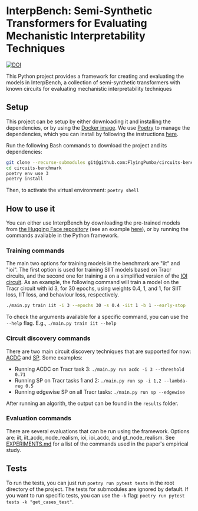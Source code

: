 # InterpBench: Semi-Synthetic Transformers for Evaluating Mechanistic Interpretability Techniques

[![DOI](https://zenodo.org/badge/DOI/10.5281/zenodo.11518575.svg)](https://zenodo.org/doi/10.5281/zenodo.11518575)

This Python project provides a framework for creating and evaluating the models in InterpBench, a collection of semi-synthetic transformers with known circuits for evaluating mechanistic interpretability techniques

## Setup

This project can be setup by either downloading it and installing the dependencies, or by using the [Docker image](docker.io/iarcuschin/circuits-benchmark:latest). 
We use [Poetry](https://python-poetry.org/) to manage the dependencies, which you can install by following the instructions [here](https://python-poetry.org/docs/#installation).

Run the following Bash commands to download the project and its dependencies:
```bash
git clone --recurse-submodules git@github.com:FlyingPumba/circuits-benchmark.git
cd circuits-benchmark
poetry env use 3
poetry install
```

Then, to activate the virtual environment: `poetry shell`

## How to use it

You can either use InterpBench by downloading the pre-trained models from [the Hugging Face repository](https://huggingface.co/cybershiptrooper/InterpBench) (see an example [here](DEMO_InterpBench.ipynb)), or by running the commands available in the Python framework.

### Training commands

The main two options for training models in the benchmark are "iit" and "ioi". The first option is used for training SIIT models based on Tracr circuits, and the second one for training a on a simplified version of the [IOI circuit](https://arxiv.org/abs/2211.00593). As an example, the following command will train a model on the Tracr circuit with id 3, for 30 epochs, using weights 0.4, 1, and 1, for SIIT loss, IIT loss, and behaviour loss, respectively.
```bash
./main.py train iit -i 3 --epochs 30 -s 0.4 -iit 1 -b 1 --early-stop
```
To check the arguments available for a specific command, you can use the `--help` flag. E.g., `./main.py train iit --help`

### Circuit discovery commands

There are two main circuit discovery techniques that are supported for now: [ACDC](https://arxiv.org/abs/2304.14997) and [SP](https://arxiv.org/abs/2104.03514). Some examples:

- Running ACDC on Tracr task 3: `./main.py run acdc -i 3 --threshold 0.71`
- Running SP on Tracr tasks 1 and 2: `./main.py run sp -i 1,2 --lambda-reg 0.5`
- Running edgewise SP on all Tracr tasks: `./main.py run sp --edgewise`

After running an algorith, the output can be found in the `results` folder.

### Evaluation commands

There are several evaluations that can be run using the framework. Options are: iit, iit_acdc, node_realism, ioi, ioi_acdc, and gt_node_realism.
See [EXPERIMENTS.md](EXPERIMENTS.md) for a list of the commands used in the paper's empirical study.

## Tests

To run the tests, you can just run `poetry run pytest tests` in the root directory of the project. The tests for submodules are ignored by default.
If you want to run specific tests, you can use the `-k` flag: `poetry run pytest tests -k "get_cases_test"`.
